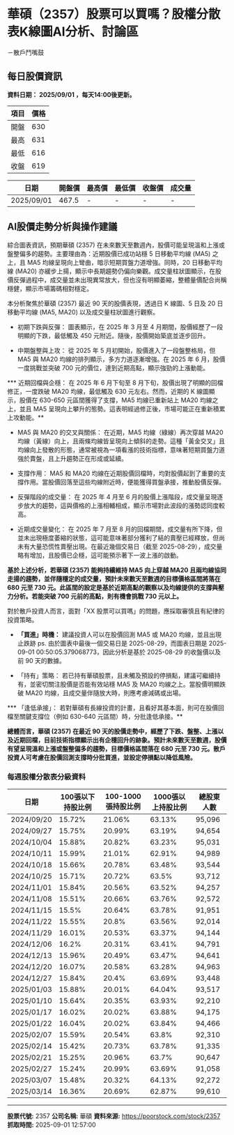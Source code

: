 # 華碩（2357）股票可以買嗎？股權分散表K線圖AI分析、討論區
－散戶鬥嘴鼓

## 每日股價資訊

**資料日期： 2025/09/01 ，每天14:00後更新。**

| 項目 | 價格 |
|------|------|
| 開盤 | 630 |
| 最高 | 631 |
| 最低 | 616 |
| 收盤 | 619 |

| 日期 | 開盤價 | 最高價 | 最低價 | 收盤價 | 成交量 |
|------|--------|--------|--------|--------|--------|
| 2025/09/01 | 467.5 | - | - | - | - |

## AI股價走勢分析與操作建議

綜合圖表資訊，預期華碩 (2357) 在未來數天至數週內，股價可能呈現溫和上漲或盤整偏多的趨勢。主要理由為：近期股價已成功站穩 5 日移動平均線 (MA5) 之上，且 MA5 均線呈現向上彎曲，暗示短期買盤力道增強。同時，20 日移動平均線 (MA20) 亦緩步上揚，顯示中長期趨勢仍偏向樂觀。成交量柱狀圖顯示，在股價反彈過程中，成交量並未出現異常放大，但也沒有明顯萎縮，整體量價配合尚稱穩健，顯示市場籌碼相對穩定。

本分析聚焦於華碩 (2357) 最近 90 天的股價表現，透過日 K 線圖、5 日及 20 日移動平均線 (MA5, MA20) 以及成交量柱狀圖進行觀察。

*   初期下跌與反彈： 圖表顯示，在 2025 年 3 月至 4 月期間，股價經歷了一段明顯的下跌，最低觸及 450 元附近。隨後，股價開始築底並逐步回升。

*   中期盤整與上攻： 從 2025 年 5 月初開始，股價進入了一段盤整格局，但 MA5 與 MA20 均線的排列顯示，多方力道逐漸增強。在 2025 年 6 月，股價一度挑戰並突破 700 元的價位，達到近期高點，顯示強勁的上漲動能。

***   近期回檔與企穩： 在 2025 年 6 月下旬至 8 月下旬，股價出現了明顯的回檔修正，一度跌破 MA20 均線，最低觸及 630 元左右。然而，近期的 K 線圖顯示，股價在 630-650 元區間獲得了支撐，MA5 均線已重新站上 MA20 均線之上，並且 MA5 呈現向上攀升的態勢。這表明經過修正後，市場可能正在重新積累上攻動能。**

*   MA5 與 MA20 的交叉與關係： 在近期，MA5 均線（綠線）再次穿越 MA20 均線（黃線）向上，且兩條均線皆呈現向上傾斜的走勢。這種「黃金交叉」且均線向上發散的形態，通常被視為一項看漲的技術指標，意味著短期買盤力道強於賣盤，且上升趨勢正在形成或延續。

*   支撐作用： MA5 和 MA20 均線在近期股價回檔時，均對股價起到了重要的支撐作用。當股價回落至這些均線附近時，便能獲得買盤承接，推動股價反彈。

*   反彈階段的成交量： 在 2025 年 4 月至 6 月的股價上漲階段，成交量呈現逐步放大的趨勢，這與價格的上漲相輔相成，顯示市場對此波段的漲勢認同度較高。

*   近期成交量變化： 在 2025 年 7 月至 8 月的回檔期間，成交量有所下降，但並未出現極度萎縮的狀態，這可能意味著部分獲利了結的賣壓已經釋放，但尚未有大量恐慌性賣壓出現。在最近幾個交易日（截至 2025-08-29），成交量略有增加，且股價已企穩，這可能預示著下一波上漲的啟動。

**基於上述分析，若華碩 (2357) 能夠持續維持 MA5 向上穿越 MA20 且兩均線協同走揚的趨勢，並伴隨穩定的成交量，預計未來數天至數週的目標價格區間將落在 680 元至 730 元。此區間的設定是基於近期高點的觀察以及均線提供的支撐與壓力分析。若能突破 700 元前的高點，則有機會挑戰 730 元以上。**

對於散戶投資人而言，面對「XX 股票可以買嗎」的問題，應採取審慎且有紀律的投資策略。

*   **「買進」時機：** 建議投資人可以在股價回測 MA5 或 MA20 均線，並且出現止跌跡 ps. 由於圖表中最後一個交易日是 2025-08-29，而圖表日期是 2025-09-01 00:50:05.379068773，因此分析是基於 2025-08-29 的收盤價以及前 90 天的數據。

*   「持有」策略： 若已持有華碩股票，且未觸及預設的停損點，建議可繼續持有，並密切關注股價是否能有效站穩 MA5 及 MA20 均線之上。當股價明顯跌破 MA20 均線，且成交量伴隨放大時，則應考慮減碼或出場。

***   「逢低承接」： 若對華碩有長線投資的計畫，且看好其基本面，則可在股價回檔至關鍵支撐位（例如 630-640 元區間）時，分批逢低承接。**

**總體而言，華碩 (2357) 在最近 90 天的股價走勢中，經歷了下跌、盤整、上漲以及近期回檔，目前技術指標顯示出有企穩回升的跡象。預計未來數天至數週，股價有望呈現溫和上漲或盤整偏多的趨勢，目標價格區間落在 **680 元至 730 元**。散戶投資人可考慮在股價回測支撐時分批買進，並設定停損點以降低風險。**

### 每週股權分散表分級資料

| 日期 | 100張以下持股比例 | 100-1000張持股比例 | 1000張以上持股比例 | 總股東人數 |
|------|-------------------|--------------------|--------------------|----------|
| 2024/09/20 | 15.72% | 21.06% | 63.13% | 95,096 |
| 2024/09/27 | 15.75% | 20.99% | 63.19% | 94,654 |
| 2024/10/04 | 15.88% | 20.82% | 63.23% | 95,031 |
| 2024/10/11 | 15.99% | 21.01% | 62.91% | 94,989 |
| 2024/10/18 | 15.66% | 20.78% | 63.48% | 93,544 |
| 2024/10/25 | 15.71% | 20.72% | 63.5% | 93,712 |
| 2024/11/01 | 15.84% | 20.56% | 63.52% | 94,257 |
| 2024/11/08 | 15.51% | 20.66% | 63.76% | 92,572 |
| 2024/11/15 | 15.5% | 20.64% | 63.78% | 91,951 |
| 2024/11/22 | 15.55% | 20.8% | 63.56% | 92,014 |
| 2024/11/29 | 16.01% | 20.53% | 63.37% | 94,144 |
| 2024/12/06 | 16.2% | 20.31% | 63.41% | 94,791 |
| 2024/12/13 | 15.96% | 20.49% | 63.47% | 94,641 |
| 2024/12/20 | 16.07% | 20.58% | 63.28% | 94,963 |
| 2024/12/27 | 15.84% | 20.4% | 63.69% | 93,448 |
| 2025/01/03 | 15.88% | 20.01% | 64.04% | 93,517 |
| 2025/01/10 | 15.64% | 20.35% | 63.93% | 92,210 |
| 2025/01/17 | 16.02% | 20.02% | 63.88% | 94,175 |
| 2025/01/22 | 16.04% | 20.02% | 63.84% | 94,466 |
| 2025/02/07 | 15.59% | 20.54% | 63.8% | 92,310 |
| 2025/02/14 | 15.42% | 20.73% | 63.78% | 91,335 |
| 2025/02/21 | 15.25% | 20.96% | 63.7% | 90,647 |
| 2025/02/27 | 15.24% | 20.99% | 63.69% | 91,058 |
| 2025/03/07 | 15.48% | 20.32% | 64.13% | 92,272 |
| 2025/03/14 | 16.36% | 20.69% | 62.87% | 99,610 |

---

**股票代號:** 2357
**公司名稱:** 華碩
**資料來源:** https://poorstock.com/stock/2357
**抓取時間:** 2025-09-01 12:57:00